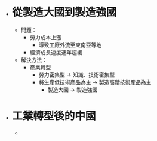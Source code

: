 - # 從製造大國到製造強國
	- 問題：
		- 勞力成本上漲
			- 導致工廠外流至東南亞等地
		- 經濟成長速度逐年趨緩
	- 解決方法：
		- 產業轉型
			- 勞力密集型 -> 知識、技術密集型
			- 將生產低技術產品為主 -> 製造高階技術產品為主
				- 製造大國 -> 製造強國
- # 工業轉型後的中國
	-